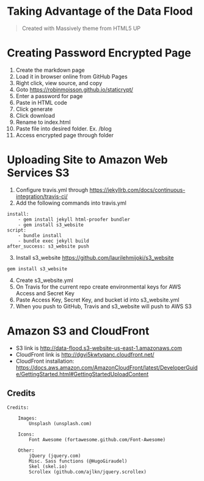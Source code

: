 # Taking Advantage of the Data Flood
> Created with Massively theme from HTML5 UP

# Creating Password Encrypted Page

1. Create the markdown page
2. Load it in browser online from GitHub Pages
3. Right click, view source, and copy
4. Goto https://robinmoisson.github.io/staticrypt/
5. Enter a password for page
6. Paste in HTML code
7. Click generate
8. Click download
9. Rename to index.html
10. Paste file into desired folder. Ex. /blog
11. Access encrypted page through folder

# Uploading Site to Amazon Web Services S3

1. Configure travis.yml through https://jekyllrb.com/docs/continuous-integration/travis-ci/
2. Add the following commands into travis.yml
```
install: 
    - gem install jekyll html-proofer bundler
    - gem install s3_website
script: 
    - bundle install
    - bundle exec jekyll build
after_success: s3_website push
```
3. Install s3_website https://github.com/laurilehmijoki/s3_website
```
gem install s3_website
```
4. Create s3_website.yml
5. On Travis for the current repo create environmental keys for AWS Access and Secret Key
6. Paste Access Key, Secret Key, and bucket id into s3_website.yml
7. When you push to GitHub, Travis and s3_website will push to AWS S3

# Amazon S3 and CloudFront

- S3 link is http://data-flood.s3-website-us-east-1.amazonaws.com
- CloudFront link is http://dgvi5kwtyqanc.cloudfront.net/
- CloudFront installation: https://docs.aws.amazon.com/AmazonCloudFront/latest/DeveloperGuide/GettingStarted.html#GettingStartedUploadContent

## Credits
```
Credits:

	Images:
		Unsplash (unsplash.com)

	Icons:
		Font Awesome (fortawesome.github.com/Font-Awesome)

	Other:
		jQuery (jquery.com)
		Misc. Sass functions (@HugoGiraudel)
		Skel (skel.io)
		Scrollex (github.com/ajlkn/jquery.scrollex)
```
